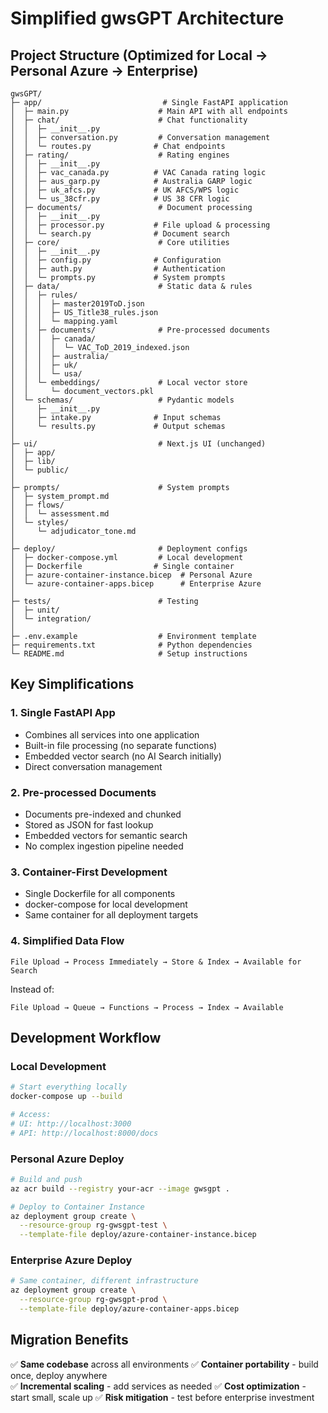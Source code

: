 # Simplified gwsGPT Architecture

## Project Structure (Optimized for Local → Personal Azure → Enterprise)

```
gwsGPT/
├─ app/                           # Single FastAPI application
│  ├─ main.py                    # Main API with all endpoints
│  ├─ chat/                      # Chat functionality
│  │  ├─ __init__.py
│  │  ├─ conversation.py         # Conversation management
│  │  └─ routes.py              # Chat endpoints
│  ├─ rating/                    # Rating engines
│  │  ├─ __init__.py
│  │  ├─ vac_canada.py          # VAC Canada rating logic
│  │  ├─ aus_garp.py            # Australia GARP logic
│  │  ├─ uk_afcs.py             # UK AFCS/WPS logic
│  │  └─ us_38cfr.py            # US 38 CFR logic
│  ├─ documents/                 # Document processing
│  │  ├─ __init__.py
│  │  ├─ processor.py           # File upload & processing
│  │  └─ search.py              # Document search
│  ├─ core/                      # Core utilities
│  │  ├─ __init__.py
│  │  ├─ config.py              # Configuration
│  │  ├─ auth.py                # Authentication
│  │  └─ prompts.py             # System prompts
│  ├─ data/                      # Static data & rules
│  │  ├─ rules/
│  │  │  ├─ master2019ToD.json
│  │  │  ├─ US_Title38_rules.json
│  │  │  └─ mapping.yaml
│  │  ├─ documents/              # Pre-processed documents
│  │  │  ├─ canada/
│  │  │  │  └─ VAC_ToD_2019_indexed.json
│  │  │  ├─ australia/
│  │  │  ├─ uk/
│  │  │  └─ usa/
│  │  └─ embeddings/             # Local vector store
│  │     └─ document_vectors.pkl
│  └─ schemas/                   # Pydantic models
│     ├─ __init__.py
│     ├─ intake.py              # Input schemas
│     └─ results.py             # Output schemas
│
├─ ui/                           # Next.js UI (unchanged)
│  ├─ app/
│  ├─ lib/
│  └─ public/
│
├─ prompts/                      # System prompts
│  ├─ system_prompt.md
│  ├─ flows/
│  │  └─ assessment.md
│  └─ styles/
│     └─ adjudicator_tone.md
│
├─ deploy/                       # Deployment configs
│  ├─ docker-compose.yml         # Local development
│  ├─ Dockerfile                # Single container
│  ├─ azure-container-instance.bicep  # Personal Azure
│  └─ azure-container-apps.bicep      # Enterprise Azure
│
├─ tests/                        # Testing
│  ├─ unit/
│  └─ integration/
│
├─ .env.example                  # Environment template
├─ requirements.txt              # Python dependencies
└─ README.md                     # Setup instructions
```

## Key Simplifications

### 1. Single FastAPI App
- Combines all services into one application
- Built-in file processing (no separate functions)
- Embedded vector search (no AI Search initially)
- Direct conversation management

### 2. Pre-processed Documents
- Documents pre-indexed and chunked
- Stored as JSON for fast lookup
- Embedded vectors for semantic search
- No complex ingestion pipeline needed

### 3. Container-First Development
- Single Dockerfile for all components
- docker-compose for local development
- Same container for all deployment targets

### 4. Simplified Data Flow
```
File Upload → Process Immediately → Store & Index → Available for Search
```

Instead of:
```
File Upload → Queue → Functions → Process → Index → Available
```

## Development Workflow

### Local Development
```bash
# Start everything locally
docker-compose up --build

# Access:
# UI: http://localhost:3000
# API: http://localhost:8000/docs
```

### Personal Azure Deploy
```bash
# Build and push
az acr build --registry your-acr --image gwsgpt .

# Deploy to Container Instance
az deployment group create \
  --resource-group rg-gwsgpt-test \
  --template-file deploy/azure-container-instance.bicep
```

### Enterprise Azure Deploy
```bash
# Same container, different infrastructure
az deployment group create \
  --resource-group rg-gwsgpt-prod \
  --template-file deploy/azure-container-apps.bicep
```

## Migration Benefits

✅ **Same codebase** across all environments
✅ **Container portability** - build once, deploy anywhere  
✅ **Incremental scaling** - add services as needed
✅ **Cost optimization** - start small, scale up
✅ **Risk mitigation** - test before enterprise investment